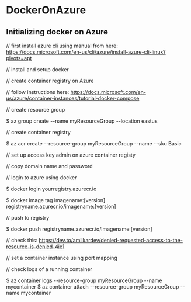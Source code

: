 # DockerOnAzure

## Initializing docker on Azure

// first install azure cli using manual from here: https://docs.microsoft.com/en-us/cli/azure/install-azure-cli-linux?pivots=apt

// install and setup docker

// create container registry on Azure

// follow instructions here: https://docs.microsoft.com/en-us/azure/container-instances/tutorial-docker-compose

// create resource group

$ az group create --name myResourceGroup --location eastus

// create container registry

$ az acr create --resource-group myResourceGroup --name <acrName> --sku Basic
  
// set up access key admin on azure container registy

// copy domain name and password

// login to azure using docker

$ docker login yourregistry.azurecr.io

$ docker image tag imagename:[version] registryname.azurecr.io/imagename:[version] 

// push to registry

$ docker push registryname.azurecr.io/imagename:[version] 

// check this: https://dev.to/amilkardev/denied-requested-access-to-the-resource-is-denied-4ie1

// set a container instance using port mapping

// check logs of a running container

$ az container logs --resource-group myResourceGroup --name mycontainer
$ az container attach --resource-group myResourceGroup --name mycontainer
